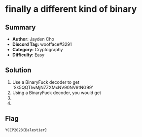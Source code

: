 finally a different kind of binary
===

## Summary
* **Author:** Jayden Cho
* **Discord Tag:** woofface#3291
* **Category:** Cryptography
* **Difficulty:** Easy

## Solution
1. Use a BinaryFuck decoder to get 'Sk5QQTIwMjN7ZXMxNV90NV9tNG99'
2. Using a BinaryFuck decoder, you would get 
3. 
4. 

## Flag
```
YCEP2023{Balestier}
```
